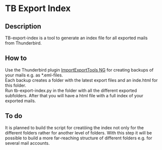 # TB Export Index

## Description
TB-export-index is a tool to generate an index file for all exported mails from Thunderbird.

## How to
Use the Thunderbird plugin [ImportExportTools NG](https://addons.thunderbird.net/de/thunderbird/addon/importexporttools-ng/) for creating backups of your mails e.g. as *.eml-files.  
Each backup creates a folder with the latest export files and an inde.html for this folder.  
Run tb-export-index.py in the folder with all the different exported subfolders.
After that you will have a html file with a full index of your exported mails. 

## To do
It is planned to build the script for creatöing the index not only for the different folders rather for another level of folders. 
With this step it will be possible to build a more far-reaching structure of different folders e.g. for several mail accounts.
